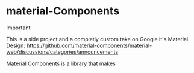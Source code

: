 # material-Components

> [!IMPORTANT]  
> This is a side project and a completly custom take on 
>  Google it's Material Design: https://github.com/material-components/material-web/discussions/categories/announcements

Material Components is a library that makes 